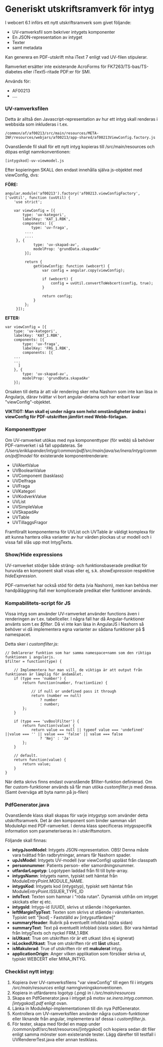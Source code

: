 # Generiskt utskriftsramverk för intyg

I webcert 6.1 införs ett nytt utskriftsramverk som givet följande:

* UV-ramverksfil som bekriver intygets komponenter
* En JSON-representation av intyget
* Texter
* samt metadata

Kan generera en PDF-utskrift mha iText 7 enligt vad UV-filen stipulerar.

Ramverket ersätter inte existerande AcroForms för FK7263/TS-bas/TS-diabetes eller iText5-ritade PDF:er för SMI. 

Används för:

* AF00213
* ....

### UV-ramverksfilen
Detta är alltså den Javascript-representation av hur ett intyg skall renderas i webbsida som inkluderas i t.ex. 

    /common/af/af00213/src/main/resources/META-INF/resources/webjars/af00213/app-shared/af00213ViewConfig.factory.js
    
Ovanstående fil skall för ett nytt intyg kopieras till /src/main/resources och döpas enligt namnkonventionen:

    [intygskod]-uv-viewmodel.js
    
Efter kopieringen SKALL den endast innehålla själva js-objektet med viewConfig, dvs:

**FÖRE:**

    angular.module('af00213').factory('af00213.viewConfigFactory', ['uvUtil', function (uvUtil) {
        'use strict';
    
        var viewConfig = [{
            type: 'uv-kategori',
            labelKey: 'KAT_1.RBK',
            components: [{
                type: 'uv-fraga',
             ....
             ....
         }, {
                 type: 'uv-skapad-av',
                 modelProp: 'grundData.skapadAv'
             }];
         
             return {
                 getViewConfig: function (webcert) {
                     var config = angular.copy(viewConfig);
         
                     if (webcert) {
                         config = uvUtil.convertToWebcert(config, true);
                     }
         
                     return config;
                 }
             };
         }]);
    

**EFTER:**

    var viewConfig = [{
        type: 'uv-kategori',
        labelKey: 'KAT_1.RBK',
        components: [{
            type: 'uv-fraga',
            labelKey: 'FRG_1.RBK',
            components: [{
        ...
        ...
          ]
        }, {
            type: 'uv-skapad-av',
            modelProp: 'grundData.skapadAv'
        }];

Orsaken till detta är att vår rendering sker mha Nashorn som inte kan läsa in Angularjs, därav tvättar vi bort angular-delarna och har enbart kvar "viewConfig"-objektet.

**VIKTIGT: Man skall ej under några som helst omständigheter ändra i viewConfig för PDF-utskriften jämfört med Webb-förlagan.**

### Komponenttyper

Om UV-ramverket utökas med nya komponenttyper (för webb) så behöver PDF-ramverket i så fall uppdateras. Se _/Users/eriklupander/intyg/common/pdf/src/main/java/se/inera/intyg/common/pdf/model_ för existerande komponentrenderare:

- UVAlertValue
- UVBooleanValue
- UVComponent (basklass)
- UVDelfraga
- UVFraga
- UVKategori
- UVKodverkValue
- UVList
- UVSimpleValue
- UVSkapadAv
- UVTable
- UVTillaggsFragor

Framförallt komponenterna för UVList och UVTable är väldigt komplexa för att kunna hantera olika varianter av hur värden plockas ut ur modell och i vissa fall slås upp mot IntygTexts.

### Show/Hide expressions
UV-ramverket stödjer både sträng- och funktionsbaserade predikat för huruvida en komponent skall visas eller ej, s.k. _showExpression_ respektive _hideExpression_.

PDF-ramverket har också stöd för detta (via Nashorn), men kan behöva mer handpåläggning ifall mer komplicerade predikat eller funktioner används.

### Kompabilitets-script för JS
Vissa intyg som använder UV-ramverket använder functions även i renderingen av t.ex. tabellceller. I några fall har då Angular-funktioner använts som t.ex _$filter_. Då vi inte kan läsa in AngularJS i Nashorn så behöver vi då implementera egna varianter av sådana funktioner på $ namespacet.

Detta sker i _customfilter.js_:

    // Deklarerar funktion som har samma namespace+namn som den riktiga funktionen i angularjs.
    $filter = function(type) {
    
        // Implementera hur man vill, de viktiga är att output från funktionen är lämplig för ändamålet.
        if (type === 'number') {
            return function(number, fractionSize) {
    
                // if null or undefined pass it through
                return (number == null)
                    ? number
                    : number;
            };
        }
    
        if (type === 'uvBoolFilter') {
            return function(value) {
                return value == null || typeof value === 'undefined' ||value === '' || value === 'false' || value === false
                    ? 'Nej' : 'Ja'
            };
        }
    
        // default.
        return function(value) {
            return value;
        }
    }

När detta skrivs finns endast ovanstående $filter-funktion definierad. Om fler custom-funktioner används så får man utöka _customfilter.js_ med dessa. (Samt överväga att byta namn på js-filen)

### PdfGenerator.java

Ovanstående klass skall skapas för varje intygstyp som använder detta utskriftsramverk. Det är den komponent som binder samman vårt ModuleApi med PDF-ramverket. I denna klass specificeras intygsspecifik information som parameteriseras in i utskriftsmotorn.
 
Följande skall finnas:

- **intygJsonModel**: Intygets JSON-representation. OBS! Denna måste vara tvättad från radbrytningar, annars får Nashorn spader.
- **upJsModel**: Intygets UV-modell (var viewConfig) uppläst från classpath 
- **personnummer**: Patients person- eller samordningsnummer.
- **utfardarLogotyp**: Logotypen laddad från fil till byte-array.
- **intygsNamn**: Intygets namn, typiskt sett hämtat från ModuleEntryPoint.MODULE_NAME.
- **intygsKod**: Intygets kod (intygstyp), typiskt sett hämtat från ModuleEntryPoint.ISSUER_TYPE_ID
- **infoText**: Texten som hamnar i "röda rutan". Dynamisk utifrån om intyget skickats eller ej etc.
- **intygsId**: Intygs-id (UUID), skrivs ut stående i högerkanten.
- **leftMarginTypText**: Texten som skrivs ut stående i vänsterkanten. Typiskt sett "[kod] - Fastställd av [intygsutfärdare]"
- **summaryHeader**: Rubrik på eventuellt infoblad (sista sidan) 
- **summaryText**: Text på eventuellt infoblad (sista sidan). Bör vara hämtad från IntygTexts och nyckel FRM_1.RBK
- **isUtkast**: True om utskriften rör är ett utkast (dvs ej signerat)
- **isLockedUtkast**: True om utskriften rör ett **låst** utkast.
- **isMakulerad**: True of utskriften rör ett **makulerat** intyg.
- **applicationOrigin**: Anger vilken applikation som försöker skriva ut, typiskt WEBCERT eller MINA_INTYG.



### Checklist nytt intyg:

1. Kopiera över UV-ramverksfilens "var viewConfig" till egen fil i intygets _/src/main/resources_ enligt namngivningskonventionen.
2. Kopiera in utfärdarens logotyp (.png) in i _/src/main/resources_
3. Skapa en PdfGenerator.java i intyget på motsv _se.inera.intyg.common.[intygskod].pdf_ enligt ovan.
4. Länka in ModuleApi-implementationen till din nya PdfGenerator.
5. Kontrollera om UV-ramverksfilen använder några custom-funktioner eller liknande från angular, implementera isf dessa i _customfilter.js_.
6. För tester, skapa med fördel en mapp under /common/pdf/src/test/resources/[intygskod] och kopiera sedan dit filer enligt samma mönster som existerande tester. Lägg därefter till testfall i UVRendererTest.java eller annan testklass.
